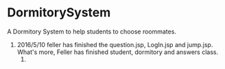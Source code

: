 # DormitorySystem
A Dormitory System to help students to choose roommates.

<ol>
	<li>
		2016/5/10 feller has finished the question.jsp, LogIn.jsp and jump.jsp. What's more, Feller has finished student, dormitory and answers class.
		<ol>
			<li></li>
		</ol>
	</li>
</ol>
